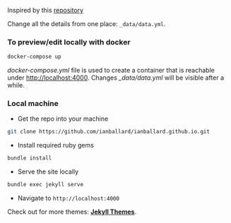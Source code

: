 Inspired by this [repository](https://github.com/sharu725/online-cv)

Change all the details from one place: `_data/data.yml`.

### To preview/edit locally with docker

```sh
docker-compose up
```

*docker-compose.yml* file is used to create a container that is reachable under <http://localhost:4000>.
Changes *_data/data.yml* will be visible after a while.

### Local machine

* Get the repo into your machine 

```bash
git clone https://github.com/ianballard/ianballard.github.io.git
```

* Install required ruby gems

```bash
bundle install
```

* Serve the site locally

```bash
bundle exec jekyll serve
```

* Navigate to `http://localhost:4000`

Check out for more themes: [**Jekyll Themes**](http://jekyll-themes.com).

